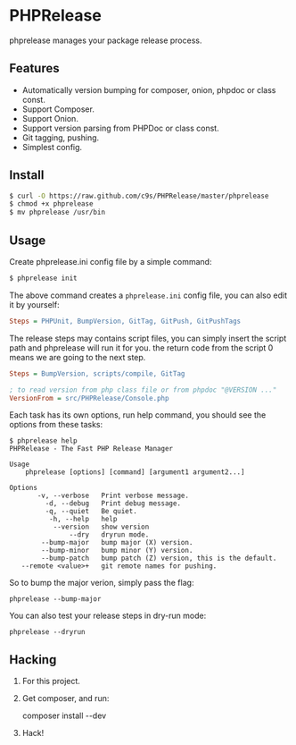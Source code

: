 PHPRelease
==========

phprelease manages your package release process.

Features
---------

- Automatically version bumping for composer, onion, phpdoc or class const.
- Support Composer.
- Support Onion.
- Support version parsing from PHPDoc or class const.
- Git tagging, pushing.
- Simplest config.

Install
-------

```sh
$ curl -O https://raw.github.com/c9s/PHPRelease/master/phprelease
$ chmod +x phprelease
$ mv phprelease /usr/bin
```

Usage
-----

Create phprelease.ini config file by a simple command:


```sh
$ phprelease init
```

The above command creates a `phprelease.ini` config file, you can also edit it
by yourself:

```ini
Steps = PHPUnit, BumpVersion, GitTag, GitPush, GitPushTags
```

The release steps may contains script files, you can simply insert the script path and 
phprelease will run it for you. the return code from the script 0 means we are 
going to the next step.

```ini
Steps = BumpVersion, scripts/compile, GitTag

; to read version from php class file or from phpdoc "@VERSION ..."
VersionFrom = src/PHPRelease/Console.php
```

Each task has its own options, run help command, you should see the options from these tasks:

    $ phprelease help
    PHPRelease - The Fast PHP Release Manager

    Usage
        phprelease [options] [command] [argument1 argument2...]

    Options
           -v, --verbose   Print verbose message.
             -d, --debug   Print debug message.
             -q, --quiet   Be quiet.
              -h, --help   help
               --version   show version
                   --dry   dryrun mode.
            --bump-major   bump major (X) version.
            --bump-minor   bump minor (Y) version.
            --bump-patch   bump patch (Z) version, this is the default.
       --remote <value>+   git remote names for pushing.


So to bump the major verion, simply pass the flag:

    phprelease --bump-major

You can also test your release steps in dry-run mode:

    phprelease --dryrun



Hacking
-------

1. For this project.

2. Get composer, and run:

    composer install --dev

3. Hack!


